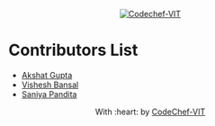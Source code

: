 <p align="center"><a href="https://www.codechefvit.com" target="_blank"><img src="https://s3.amazonaws.com/codechef_shared/sites/all/themes/abessive/logo-3.png" title="CodeChef-VIT" alt="Codechef-VIT"></a>
</p>

# Contributors List
* [Akshat Gupta](https://github.com/akshatvg)
* [Vishesh Bansal](https://github.com/VisheshBansal)
* [Saniya Pandita](https://github.com/Saby-Bishops)

<p align="center">
	With :heart: by <a href="https://www.codechefvit.com" target="_blank">CodeChef-VIT</a>
</p>
